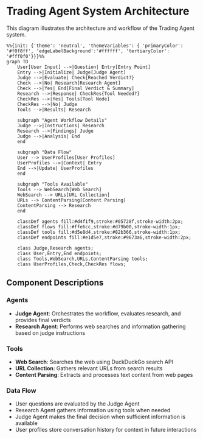 # Trading Agent System Architecture

This diagram illustrates the architecture and workflow of the Trading Agent system.

```mermaid
%%{init: {'theme': 'neutral', 'themeVariables': { 'primaryColor': '#f0f8ff', 'edgeLabelBackground':'#ffffff', 'tertiaryColor': '#fff0f0'}}}%%
graph TD
    User[User Input] -->|Question| Entry[Entry Point]
    Entry -->|Initialize| Judge[Judge Agent]
    Judge -->|Evaluate| Check{Reached Verdict?}
    Check -->|No| Research[Research Agent]
    Check -->|Yes| End[Final Verdict & Summary]
    Research -->|Response| CheckRes{Tool Needed?}
    CheckRes -->|Yes| Tools[Tool Node]
    CheckRes -->|No| Judge
    Tools -->|Results| Research
    
    subgraph "Agent Workflow Details"
    Judge -->|Instructions| Research
    Research -->|Findings| Judge
    Judge -->|Analysis| End
    end
    
    subgraph "Data Flow"
    User --> UserProfiles[User Profiles]
    UserProfiles -->|Context| Entry
    End -->|Update| UserProfiles
    end
    
    subgraph "Tools Available"
    Tools --> WebSearch[Web Search]
    WebSearch --> URLs[URL Collection]
    URLs --> ContentParsing[Content Parsing]
    ContentParsing --> Research
    end
    
    classDef agents fill:#d4f1f9,stroke:#05728f,stroke-width:2px;
    classDef flows fill:#ffe6cc,stroke:#d79b00,stroke-width:1px;
    classDef tools fill:#d5e8d4,stroke:#82b366,stroke-width:1px;
    classDef endpoints fill:#e1d5e7,stroke:#9673a6,stroke-width:2px;
    
    class Judge,Research agents;
    class User,Entry,End endpoints;
    class Tools,WebSearch,URLs,ContentParsing tools;
    class UserProfiles,Check,CheckRes flows;
```

## Component Descriptions

### Agents
- **Judge Agent**: Orchestrates the workflow, evaluates research, and provides final verdicts
- **Research Agent**: Performs web searches and information gathering based on judge instructions

### Tools
- **Web Search**: Searches the web using DuckDuckGo search API
- **URL Collection**: Gathers relevant URLs from search results
- **Content Parsing**: Extracts and processes text content from web pages

### Data Flow
- User questions are evaluated by the Judge Agent
- Research Agent gathers information using tools when needed
- Judge Agent makes the final decision when sufficient information is available
- User profiles store conversation history for context in future interactions
